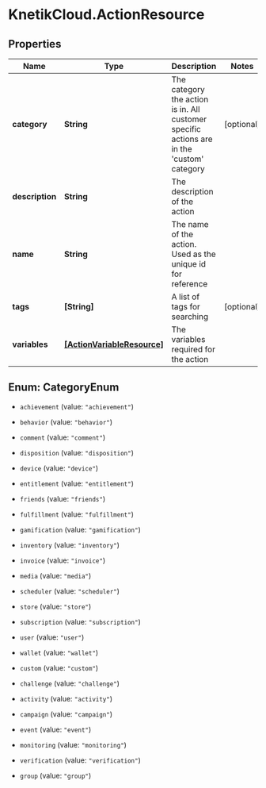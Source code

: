 # KnetikCloud.ActionResource

## Properties
Name | Type | Description | Notes
------------ | ------------- | ------------- | -------------
**category** | **String** | The category the action is in. All customer specific actions are in the &#39;custom&#39; category | [optional] 
**description** | **String** | The description of the action | 
**name** | **String** | The name of the action. Used as the unique id for reference | 
**tags** | **[String]** | A list of tags for searching | [optional] 
**variables** | [**[ActionVariableResource]**](ActionVariableResource.md) | The variables required for the action | 


<a name="CategoryEnum"></a>
## Enum: CategoryEnum


* `achievement` (value: `"achievement"`)

* `behavior` (value: `"behavior"`)

* `comment` (value: `"comment"`)

* `disposition` (value: `"disposition"`)

* `device` (value: `"device"`)

* `entitlement` (value: `"entitlement"`)

* `friends` (value: `"friends"`)

* `fulfillment` (value: `"fulfillment"`)

* `gamification` (value: `"gamification"`)

* `inventory` (value: `"inventory"`)

* `invoice` (value: `"invoice"`)

* `media` (value: `"media"`)

* `scheduler` (value: `"scheduler"`)

* `store` (value: `"store"`)

* `subscription` (value: `"subscription"`)

* `user` (value: `"user"`)

* `wallet` (value: `"wallet"`)

* `custom` (value: `"custom"`)

* `challenge` (value: `"challenge"`)

* `activity` (value: `"activity"`)

* `campaign` (value: `"campaign"`)

* `event` (value: `"event"`)

* `monitoring` (value: `"monitoring"`)

* `verification` (value: `"verification"`)

* `group` (value: `"group"`)




